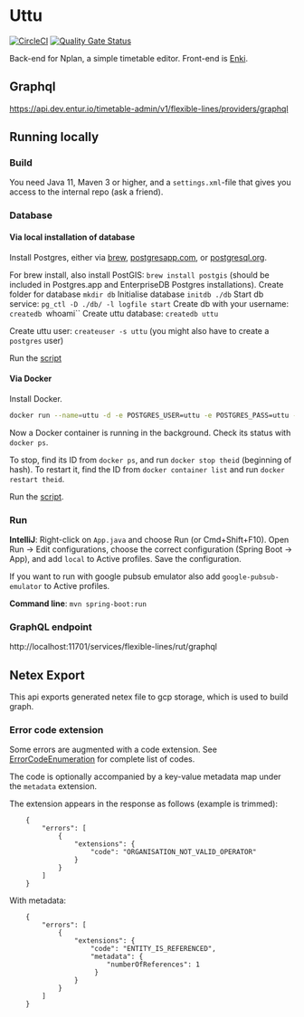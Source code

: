 # Uttu
[![CircleCI](https://circleci.com/gh/entur/uttu/tree/master.svg?style=svg)](https://circleci.com/gh/entur/uttu/tree/master) [![Quality Gate Status](https://sonarcloud.io/api/project_badges/measure?project=entur_uttu&metric=alert_status)](https://sonarcloud.io/dashboard?id=entur_uttu)

Back-end for Nplan, a simple timetable editor. Front-end is [Enki](https://github.com/entur/enki).

## Graphql 
https://api.dev.entur.io/timetable-admin/v1/flexible-lines/providers/graphql

## Running locally
### Build
You need Java 11, Maven 3 or higher, and a `settings.xml`-file that gives you access to the internal repo (ask a friend).

### Database

#### Via local installation of database
Install Postgres, either via [brew](https://gist.github.com/ibraheem4/ce5ccd3e4d7a65589ce84f2a3b7c23a3), [postgresapp.com](http://postgresapp.com/),
or [postgresql.org](https://www.postgresql.org/download/).

For brew install, also install PostGIS: `brew install postgis` (should be included in Postgres.app and EnterpriseDB Postgres installations).
Create folder for database `mkdir db`
Initialise database `initdb ./db`
Start db service: `pg_ctl -D ./db/ -l logfile start`
Create db with your username: `createdb `whoami``
Create uttu database: `createdb uttu`

Create uttu user: `createuser -s uttu` (you might also have to create a `postgres` user)

Run the [script](./src/main/resources/db_init.sh)


#### Via Docker

Install Docker.

```bash
docker run --name=uttu -d -e POSTGRES_USER=uttu -e POSTGRES_PASS=uttu -e POSTGRES_DBNAME=uttu -e ALLOW_IP_RANGE=0.0.0.0/0 -p 5432:5432 -v db_local:/var/lib/postgresql --restart=always kartoza/postgis:9.6-2.4
```

Now a Docker container is running in the background. Check its status with `docker ps`.

To stop, find its ID from `docker ps`, and run `docker stop theid` (beginning of hash). To restart it, find the ID from `docker container list` and run `docker restart theid`.

Run the [script](./src/main/resources/db_init.sh).


### Run
**IntelliJ**: Right-click on `App.java` and choose Run (or Cmd+Shift+F10). Open Run -> Edit configurations, choose the
correct configuration (Spring Boot -> App), and add `local` to Active profiles. Save the configuration.

If you want to run with google pubsub emulator also add `google-pubsub-emulator` to Active profiles.

**Command line**: `mvn spring-boot:run`

### GraphQL endpoint
http://localhost:11701/services/flexible-lines/rut/graphql

## Netex Export
This api exports generated netex file to gcp storage, which is used to build graph.

### Error code extension

Some errors are augmented with a code extension. See [ErrorCodeEnumeration](src/main/java/no/entur/uttu/error/ErrorCodeEnumeration.java) for complete list of codes.

The code is optionally accompanied by a key-value metadata map under the `metadata` extension.

The extension appears in the response as follows (example is trimmed):

        {
            "errors": [
                {
                    "extensions": {
                        "code": "ORGANISATION_NOT_VALID_OPERATOR"
                    }
                }
            ]
        }

With metadata: 
        
        {
            "errors": [
                {
                    "extensions": {
                        "code": "ENTITY_IS_REFERENCED",
                        "metadata": {
                            "numberOfReferences": 1
                         }
                    }
                }
            ]
        }
